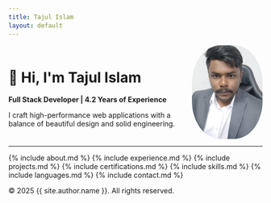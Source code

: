```yaml
---
title: Tajul Islam
layout: default
---
```

<div style="display: flex; align-items: center; justify-content: space-between;">
  <div>
    <h1>👋 Hi, I'm Tajul Islam</h1>
    <p><strong>Full Stack Developer | 4.2 Years of Experience</strong></p>
    <p>I craft high-performance web applications with a balance of beautiful design and solid engineering.</p>
  </div>
  <img src="assets/img/profile.jpg" alt="Tajul Islam" width="140" style="border-radius: 40%; margin-left: 20px;" />
</div>

---

{% include about.md %}
{% include experience.md %}
{% include projects.md %}
{% include certifications.md %}
{% include skills.md %}
{% include languages.md %}
{% include contact.md %}

© 2025  {{ site.author.name }}. All rights reserved.
